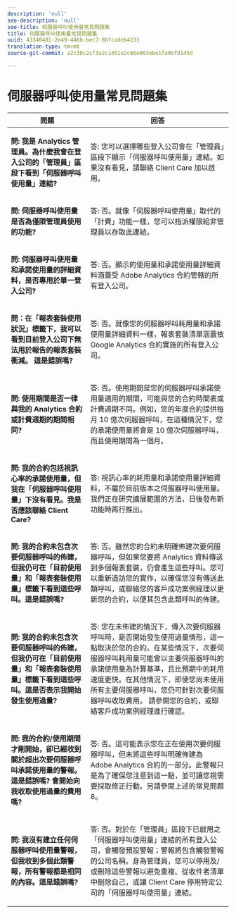 ```yaml
---
description: 'null'
seo-description: 'null'
seo-title: 伺服器呼叫使用量常見問題集
title: 伺服器呼叫使用量常見問題集
uuid: 43340481-2e49-446b-bec7-86fcadeb4233
translation-type: tm+mt
source-git-commit: a2c38c2cf3a2c1451e2c60e003ebe1fa9bfd145d

---
```



# 伺服器呼叫使用量常見問題集

<table id="table_10384E2010B849708AE9462BB2B43438"> 
 <thead> 
  <tr> 
   <th colname="col1" class="entry"> 問題 </th> 
   <th colname="col2" class="entry"> 回答 </th> 
  </tr> 
 </thead>
 <tbody> 
  <tr> 
   <td colname="col1"> <p><b>問: 我是 Analytics 管理員。為什麼我會在登入公司的「管理員」區段下看到「伺服器呼叫使用量」連結?</b> </p> </td> 
   <td colname="col2"> <p>答: 您可以選擇哪些登入公司會在「管理員」區段下顯示「伺服器呼叫使用量」連結。如果沒有看見，請聯絡 Client Care 加以啟用。 </p> </td> 
  </tr> 
  <tr> 
   <td colname="col1"> <p><b>問: 伺服器呼叫使用量是否為僅限管理員使用的功能?</b> </p> </td> 
   <td colname="col2"> <p>答: 否。就像「伺服器呼叫使用量」取代的「計費」功能一樣，您可以指派權限給非管理員以存取此連結。 </p> </td> 
  </tr> 
  <tr> 
   <td colname="col1"> <p><b>問: 伺服器呼叫使用量和承諾使用量的詳細資料，是否專用於單一登入公司?</b> </p> </td> 
   <td colname="col2"> <p>答: 否。顯示的使用量和承諾使用量詳細資料涵蓋受 Adobe Analytics 合約管轄的所有登入公司。 </p> </td> 
  </tr> 
  <tr> 
   <td colname="col1"> <p><b>問：在「報表套裝使用狀況」標籤下，我可以看到目前登入公司下無法用於報告的報表套裝衝減。 這是錯誤嗎?</b> </p> </td> 
   <td colname="col2"> <p>答: 否。就像您的伺服器呼叫耗用量和承諾使用量詳細資料一樣，報表套裝清單涵蓋依 Google Analytics 合約實施的所有登入公司。 </p> </td> 
  </tr> 
  <tr> 
   <td colname="col1"> <p><b>問: 使用期間是否一律與我的 Analytics 合約或計費週期的期間相同?</b> </p> </td> 
   <td colname="col2"> <p>答: 否。使用期間是您的伺服器呼叫承諾使用量適用的期間，可能與您的合約時間表或計費週期不同。例如，您的年度合約提供每月 10 億次伺服器呼叫，在這種情況下，您的承諾使用量將會是 10 億次伺服器呼叫，而且使用期間為一個月。 </p> </td> 
  </tr> 
  <tr> 
   <td colname="col1"> <p><b>問: 我的合約包括視訊心率的承諾使用量，但我在「伺服器呼叫使用量」下沒有看見。我是否應該聯絡 Client Care?</b> </p> </td> 
   <td colname="col2"> <p>答: 視訊心率的耗用量和承諾使用量詳細資料，不屬於目前版本之伺服器呼叫使用量。我們正在研究擴展範圍的方法，日後發布新功能時再行推出。 </p> </td> 
  </tr> 
  <tr> 
   <td colname="col1"> <p><b>問: 我的合約未包含次要伺服器呼叫的佈建，但我仍可在「目前使用量」和「報表套裝使用量」標籤下看到這些呼叫。這是錯誤嗎?</b> </p> </td> 
   <td colname="col2"> <p>答: 否。雖然您的合約未明確佈建次要伺服器呼叫，但如果您要將 Analytics 資料傳送到多個報表套裝，仍會產生這些呼叫。您可以重新造訪您的實作，以確保您沒有傳送此類呼叫，或聯絡您的客戶成功案例經理以更新您的合約，以便其包含此類呼叫的佈建。 </p> </td> 
  </tr> 
  <tr> 
   <td colname="col1"> <p><b>問: 我的合約未包含次要伺服器呼叫的佈建，但我仍可在「目前使用量」和「報表套裝使用量」標籤下看到這些呼叫。這是否表示我開始發生使用過量?</b> </p> </td> 
   <td colname="col2"> <p>答: 您在未佈建的情況下，傳入次要伺服器呼叫時，是否開始發生使用過量情形，這一點取決於您的合約。在某些情況下，次要伺服器呼叫耗用量可能會以主要伺服器呼叫的承諾使用量為計算基準，且比預期中的耗用速度更快。在其他情況下，即使您尚未使用所有主要伺服器呼叫，您仍可針對次要伺服器呼叫收取費用。 請參閱您的合約，或聯絡客戶成功案例經理進行確認。 </p> </td> 
  </tr> 
  <tr> 
   <td colname="col1"> <p><b>問: 我的合約/使用期間才剛開始，卻已經收到關於超出次要伺服器呼叫承諾使用量的警報。這是錯誤嗎? 會開始向我收取使用過量的費用嗎? </b> </p> </td> 
   <td colname="col2"> <p>答: 否。這可能表示您在正在使用次要伺服器呼叫，但未將這些呼叫明確佈建為 Adobe Analytics 合約的一部分。此警報只是為了確保您注意到這一點，並可讓您視需要採取修正行動。另請參閱上述的常見問題 8。 </p> </td> 
  </tr> 
  <tr> 
   <td colname="col1"> <p><b>問: 我沒有建立任何伺服器呼叫使用量警報，但我收到多個此類警報，所有警報都是相同的內容。這是錯誤嗎?</b> </p> </td> 
   <td colname="col2"> <p>答: 否。對於在「管理員」區段下已啟用之「伺服器呼叫使用量」連結的所有登入公司，會觸發預設警報；警報將包含觸發警報的公司名稱。身為管理員，您可以停用及/或刪除這些警報以避免重複、從收件者清單中刪除自己，或讓 Client Care 停用特定公司的「伺服器呼叫使用量」連結。 </p> </td> 
  </tr> 
 </tbody> 
</table>
